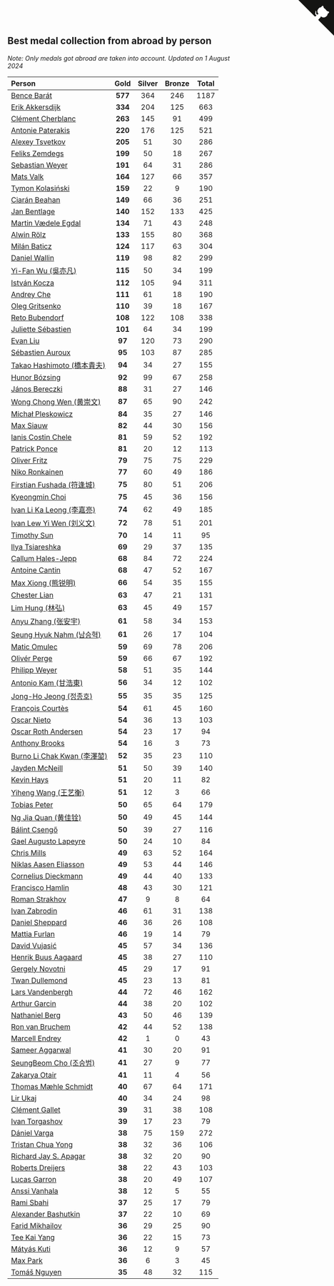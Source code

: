 ## Best medal collection from abroad by person

*Note: Only medals got abroad are taken into account.*
*Updated on  1 August 2024*

| Person | Gold | Silver | Bronze | Total |
| :--- | :--: | :--: | :--: | :--: |
| [Bence Barát](https://www.worldcubeassociation.org/persons/2008BARA01) | **577** | 364 | 246 | 1187 |
| [Erik Akkersdijk](https://www.worldcubeassociation.org/persons/2005AKKE01) | **334** | 204 | 125 | 663 |
| [Clément Cherblanc](https://www.worldcubeassociation.org/persons/2014CHER05) | **263** | 145 | 91 | 499 |
| [Antonie Paterakis](https://www.worldcubeassociation.org/persons/2012PATE01) | **220** | 176 | 125 | 521 |
| [Alexey Tsvetkov](https://www.worldcubeassociation.org/persons/2017TSVE02) | **205** | 51 | 30 | 286 |
| [Feliks Zemdegs](https://www.worldcubeassociation.org/persons/2009ZEMD01) | **199** | 50 | 18 | 267 |
| [Sebastian Weyer](https://www.worldcubeassociation.org/persons/2010WEYE02) | **191** | 64 | 31 | 286 |
| [Mats Valk](https://www.worldcubeassociation.org/persons/2007VALK01) | **164** | 127 | 66 | 357 |
| [Tymon Kolasiński](https://www.worldcubeassociation.org/persons/2016KOLA02) | **159** | 22 | 9 | 190 |
| [Ciarán Beahan](https://www.worldcubeassociation.org/persons/2012BEAH01) | **149** | 66 | 36 | 251 |
| [Jan Bentlage](https://www.worldcubeassociation.org/persons/2010BENT01) | **140** | 152 | 133 | 425 |
| [Martin Vædele Egdal](https://www.worldcubeassociation.org/persons/2013EGDA02) | **134** | 71 | 43 | 248 |
| [Alwin Rölz](https://www.worldcubeassociation.org/persons/2016ROLZ01) | **133** | 155 | 80 | 368 |
| [Milán Baticz](https://www.worldcubeassociation.org/persons/2005BATI01) | **124** | 117 | 63 | 304 |
| [Daniel Wallin](https://www.worldcubeassociation.org/persons/2013WALL03) | **119** | 98 | 82 | 299 |
| [Yi-Fan Wu (吳亦凡)](https://www.worldcubeassociation.org/persons/2010WUIF01) | **115** | 50 | 34 | 199 |
| [István Kocza](https://www.worldcubeassociation.org/persons/2005KOCZ01) | **112** | 105 | 94 | 311 |
| [Andrey Che](https://www.worldcubeassociation.org/persons/2015CHEA01) | **111** | 61 | 18 | 190 |
| [Oleg Gritsenko](https://www.worldcubeassociation.org/persons/2011GRIT01) | **110** | 39 | 18 | 167 |
| [Reto Bubendorf](https://www.worldcubeassociation.org/persons/2012BUBE01) | **108** | 122 | 108 | 338 |
| [Juliette Sébastien](https://www.worldcubeassociation.org/persons/2014SEBA01) | **101** | 64 | 34 | 199 |
| [Evan Liu](https://www.worldcubeassociation.org/persons/2009LIUE01) | **97** | 120 | 73 | 290 |
| [Sébastien Auroux](https://www.worldcubeassociation.org/persons/2008AURO01) | **95** | 103 | 87 | 285 |
| [Takao Hashimoto (橋本貴夫)](https://www.worldcubeassociation.org/persons/2007HASH01) | **94** | 34 | 27 | 155 |
| [Hunor Bózsing](https://www.worldcubeassociation.org/persons/2009BOZS01) | **92** | 99 | 67 | 258 |
| [János Bereczki](https://www.worldcubeassociation.org/persons/2018BERE01) | **88** | 31 | 27 | 146 |
| [Wong Chong Wen (黄崇文)](https://www.worldcubeassociation.org/persons/2014WENW01) | **87** | 65 | 90 | 242 |
| [Michał Pleskowicz](https://www.worldcubeassociation.org/persons/2009PLES01) | **84** | 35 | 27 | 146 |
| [Max Siauw](https://www.worldcubeassociation.org/persons/2017SIAU02) | **82** | 44 | 30 | 156 |
| [Ianis Costin Chele](https://www.worldcubeassociation.org/persons/2021CHEL01) | **81** | 59 | 52 | 192 |
| [Patrick Ponce](https://www.worldcubeassociation.org/persons/2012PONC02) | **81** | 20 | 12 | 113 |
| [Oliver Fritz](https://www.worldcubeassociation.org/persons/2014FRIT02) | **79** | 75 | 75 | 229 |
| [Niko Ronkainen](https://www.worldcubeassociation.org/persons/2010RONK01) | **77** | 60 | 49 | 186 |
| [Firstian Fushada (符逢城)](https://www.worldcubeassociation.org/persons/2015FUSH01) | **75** | 80 | 51 | 206 |
| [Kyeongmin Choi](https://www.worldcubeassociation.org/persons/2017CHOI07) | **75** | 45 | 36 | 156 |
| [Ivan Li Ka Leong (李嘉亮)](https://www.worldcubeassociation.org/persons/2015LEON02) | **74** | 62 | 49 | 185 |
| [Ivan Lew Yi Wen (刘义文)](https://www.worldcubeassociation.org/persons/2012WENI01) | **72** | 78 | 51 | 201 |
| [Timothy Sun](https://www.worldcubeassociation.org/persons/2007SUNT01) | **70** | 14 | 11 | 95 |
| [Ilya Tsiareshka](https://www.worldcubeassociation.org/persons/2012TERE01) | **69** | 29 | 37 | 135 |
| [Callum Hales-Jepp](https://www.worldcubeassociation.org/persons/2012HALE01) | **68** | 84 | 72 | 224 |
| [Antoine Cantin](https://www.worldcubeassociation.org/persons/2010CANT02) | **68** | 47 | 52 | 167 |
| [Max Xiong (熊锐明)](https://www.worldcubeassociation.org/persons/2015XION03) | **66** | 54 | 35 | 155 |
| [Chester Lian](https://www.worldcubeassociation.org/persons/2009LIAN03) | **63** | 47 | 21 | 131 |
| [Lim Hung (林弘)](https://www.worldcubeassociation.org/persons/2016HUNG08) | **63** | 45 | 49 | 157 |
| [Anyu Zhang (张安宇)](https://www.worldcubeassociation.org/persons/2012ZHAN08) | **61** | 58 | 34 | 153 |
| [Seung Hyuk Nahm (남승혁)](https://www.worldcubeassociation.org/persons/2013NAHM01) | **61** | 26 | 17 | 104 |
| [Matic Omulec](https://www.worldcubeassociation.org/persons/2010OMUL02) | **59** | 69 | 78 | 206 |
| [Olivér Perge](https://www.worldcubeassociation.org/persons/2007PERG01) | **59** | 66 | 67 | 192 |
| [Philipp Weyer](https://www.worldcubeassociation.org/persons/2010WEYE01) | **58** | 51 | 35 | 144 |
| [Antonio Kam (甘浩東)](https://www.worldcubeassociation.org/persons/2017TUNG13) | **56** | 34 | 12 | 102 |
| [Jong-Ho Jeong (정종호)](https://www.worldcubeassociation.org/persons/2008JONG03) | **55** | 35 | 35 | 125 |
| [François Courtès](https://www.worldcubeassociation.org/persons/2008COUR01) | **54** | 61 | 45 | 160 |
| [Oscar Nieto](https://www.worldcubeassociation.org/persons/2014NIET03) | **54** | 36 | 13 | 103 |
| [Oscar Roth Andersen](https://www.worldcubeassociation.org/persons/2008ANDE02) | **54** | 23 | 17 | 94 |
| [Anthony Brooks](https://www.worldcubeassociation.org/persons/2008SEAR01) | **54** | 16 | 3 | 73 |
| [Burno Li Chak Kwan (李澤堃)](https://www.worldcubeassociation.org/persons/2017KWAN05) | **52** | 35 | 23 | 110 |
| [Jayden McNeill](https://www.worldcubeassociation.org/persons/2012MCNE01) | **51** | 50 | 39 | 140 |
| [Kevin Hays](https://www.worldcubeassociation.org/persons/2009HAYS01) | **51** | 20 | 11 | 82 |
| [Yiheng Wang (王艺衡)](https://www.worldcubeassociation.org/persons/2019WANY36) | **51** | 12 | 3 | 66 |
| [Tobias Peter](https://www.worldcubeassociation.org/persons/2014PETE03) | **50** | 65 | 64 | 179 |
| [Ng Jia Quan (黄佳铨)](https://www.worldcubeassociation.org/persons/2015QUAN03) | **50** | 49 | 45 | 144 |
| [Bálint Csengő](https://www.worldcubeassociation.org/persons/2019CSEN01) | **50** | 39 | 27 | 116 |
| [Gael Augusto Lapeyre](https://www.worldcubeassociation.org/persons/2018LAPE01) | **50** | 24 | 10 | 84 |
| [Chris Mills](https://www.worldcubeassociation.org/persons/2014MILL04) | **49** | 63 | 52 | 164 |
| [Niklas Aasen Eliasson](https://www.worldcubeassociation.org/persons/2021ELIA01) | **49** | 53 | 44 | 146 |
| [Cornelius Dieckmann](https://www.worldcubeassociation.org/persons/2009DIEC01) | **49** | 44 | 40 | 133 |
| [Francisco Hamlin](https://www.worldcubeassociation.org/persons/2012HAML01) | **48** | 43 | 30 | 121 |
| [Roman Strakhov](https://www.worldcubeassociation.org/persons/2012STRA02) | **47** | 9 | 8 | 64 |
| [Ivan Zabrodin](https://www.worldcubeassociation.org/persons/2012ZABR01) | **46** | 61 | 31 | 138 |
| [Daniel Sheppard](https://www.worldcubeassociation.org/persons/2009SHEP01) | **46** | 36 | 26 | 108 |
| [Mattia Furlan](https://www.worldcubeassociation.org/persons/2013FURL01) | **46** | 19 | 14 | 79 |
| [David Vujasić](https://www.worldcubeassociation.org/persons/2015VUJA01) | **45** | 57 | 34 | 136 |
| [Henrik Buus Aagaard](https://www.worldcubeassociation.org/persons/2006BUUS01) | **45** | 38 | 27 | 110 |
| [Gergely Novotni](https://www.worldcubeassociation.org/persons/2016NOVO01) | **45** | 29 | 17 | 91 |
| [Twan Dullemond](https://www.worldcubeassociation.org/persons/2018DULL01) | **45** | 23 | 13 | 81 |
| [Lars Vandenbergh](https://www.worldcubeassociation.org/persons/2003VAND01) | **44** | 72 | 46 | 162 |
| [Arthur Garcin](https://www.worldcubeassociation.org/persons/2014GARC27) | **44** | 38 | 20 | 102 |
| [Nathaniel Berg](https://www.worldcubeassociation.org/persons/2012BERG04) | **43** | 50 | 46 | 139 |
| [Ron van Bruchem](https://www.worldcubeassociation.org/persons/2003BRUC01) | **42** | 44 | 52 | 138 |
| [Marcell Endrey](https://www.worldcubeassociation.org/persons/2007ENDR01) | **42** | 1 | 0 | 43 |
| [Sameer Aggarwal](https://www.worldcubeassociation.org/persons/2017AGGA01) | **41** | 30 | 20 | 91 |
| [SeungBeom Cho (조승범)](https://www.worldcubeassociation.org/persons/2012CHOS01) | **41** | 27 | 9 | 77 |
| [Zakarya Otair](https://www.worldcubeassociation.org/persons/2021OTAI01) | **41** | 11 | 4 | 56 |
| [Thomas Mæhle Schmidt](https://www.worldcubeassociation.org/persons/2013SCHM02) | **40** | 67 | 64 | 171 |
| [Lir Ukaj](https://www.worldcubeassociation.org/persons/2016UKAJ01) | **40** | 34 | 24 | 98 |
| [Clément Gallet](https://www.worldcubeassociation.org/persons/2004GALL02) | **39** | 31 | 38 | 108 |
| [Ivan Torgashov](https://www.worldcubeassociation.org/persons/2011TORG01) | **39** | 17 | 23 | 79 |
| [Dániel Varga](https://www.worldcubeassociation.org/persons/2008VARG01) | **38** | 75 | 159 | 272 |
| [Tristan Chua Yong](https://www.worldcubeassociation.org/persons/2016YONG02) | **38** | 32 | 36 | 106 |
| [Richard Jay S. Apagar](https://www.worldcubeassociation.org/persons/2010APAG01) | **38** | 32 | 20 | 90 |
| [Roberts Dreijers](https://www.worldcubeassociation.org/persons/2018DREI02) | **38** | 22 | 43 | 103 |
| [Lucas Garron](https://www.worldcubeassociation.org/persons/2006GARR01) | **38** | 20 | 49 | 107 |
| [Anssi Vanhala](https://www.worldcubeassociation.org/persons/2005VANH01) | **38** | 12 | 5 | 55 |
| [Rami Sbahi](https://www.worldcubeassociation.org/persons/2011SBAH01) | **37** | 25 | 17 | 79 |
| [Alexander Bashutkin](https://www.worldcubeassociation.org/persons/2017BASH04) | **37** | 22 | 10 | 69 |
| [Farid Mikhailov](https://www.worldcubeassociation.org/persons/2015MIKH04) | **36** | 29 | 25 | 90 |
| [Tee Kai Yang](https://www.worldcubeassociation.org/persons/2017YANG59) | **36** | 22 | 15 | 73 |
| [Mátyás Kuti](https://www.worldcubeassociation.org/persons/2006KUTI01) | **36** | 12 | 9 | 57 |
| [Max Park](https://www.worldcubeassociation.org/persons/2012PARK03) | **36** | 6 | 3 | 45 |
| [Tomáš Nguyen](https://www.worldcubeassociation.org/persons/2014QUYN02) | **35** | 48 | 32 | 115 |


<a href="https://github.com/jonatanklosko/wca_statistics" class="github-corner" aria-label="View source on Github"><svg width="80" height="80" viewBox="0 0 250 250" style="fill:#151513; color:#fff; position: absolute; top: 0; border: 0; right: 0;" aria-hidden="true"><path d="M0,0 L115,115 L130,115 L142,142 L250,250 L250,0 Z"></path><path d="M128.3,109.0 C113.8,99.7 119.0,89.6 119.0,89.6 C122.0,82.7 120.5,78.6 120.5,78.6 C119.2,72.0 123.4,76.3 123.4,76.3 C127.3,80.9 125.5,87.3 125.5,87.3 C122.9,97.6 130.6,101.9 134.4,103.2" fill="currentColor" style="transform-origin: 130px 106px;" class="octo-arm"></path><path d="M115.0,115.0 C114.9,115.1 118.7,116.5 119.8,115.4 L133.7,101.6 C136.9,99.2 139.9,98.4 142.2,98.6 C133.8,88.0 127.5,74.4 143.8,58.0 C148.5,53.4 154.0,51.2 159.7,51.0 C160.3,49.4 163.2,43.6 171.4,40.1 C171.4,40.1 176.1,42.5 178.8,56.2 C183.1,58.6 187.2,61.8 190.9,65.4 C194.5,69.0 197.7,73.2 200.1,77.6 C213.8,80.2 216.3,84.9 216.3,84.9 C212.7,93.1 206.9,96.0 205.4,96.6 C205.1,102.4 203.0,107.8 198.3,112.5 C181.9,128.9 168.3,122.5 157.7,114.1 C157.9,116.9 156.7,120.9 152.7,124.9 L141.0,136.5 C139.8,137.7 141.6,141.9 141.8,141.8 Z" fill="currentColor" class="octo-body"></path></svg></a><style>.github-corner:hover .octo-arm{animation:octocat-wave 560ms ease-in-out}@keyframes octocat-wave{0%,100%{transform:rotate(0)}20%,60%{transform:rotate(-25deg)}40%,80%{transform:rotate(10deg)}}@media (max-width:500px){.github-corner:hover .octo-arm{animation:none}.github-corner .octo-arm{animation:octocat-wave 560ms ease-in-out}}</style>
